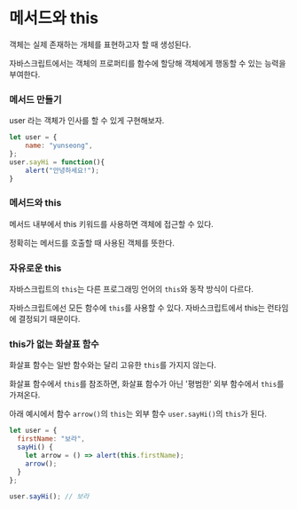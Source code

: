 # 메서드와 this

객체는 실제 존재하는 개체를 표현하고자 할 때 생성된다.

자바스크립트에서는 객체의 프로퍼티를 함수에 할당해 객체에게 행동할 수 있는 능력을 부여한다.

### 메서드 만들기
user 라는 객체가 인사를 할 수 있게 구현해보자.

```javascript
let user = {
    name: "yunseong",
};
user.sayHi = function(){
    alert("안녕하세요!");
}
```

### 메서드와 this
메서드 내부에서 this 키워드를 사용하면 객체에 접근할 수 있다.

정확히는 메서드를 호출할 때 사용된 객체를 뜻한다.

### 자유로운 this

자바스크립트의 `this`는 다른 프로그래밍 언어의 `this`와 동작 방식이 다르다.

자바스크립트에선 모든 함수에 `this`를 사용할 수 있다. 자바스크립트에서 
this는 런타임에 결정되기 때문이다.

### this가 없는 화살표 함수
화살표 함수는 일반 함수와는 달리 고유한 `this`를 가지지 않는다.

화살표 함수에서 `this`를 참조하면, 화살표 함수가 아닌 '평범한' 외부 함수에서 `this`를 가져온다.

아래 예시에서 함수 `arrow()`의 `this`는 외부 함수 `user.sayHi()`의 `this`가 된다.

```javascript
let user = {
  firstName: "보라",
  sayHi() {
    let arrow = () => alert(this.firstName);
    arrow();
  }
};

user.sayHi(); // 보라
```